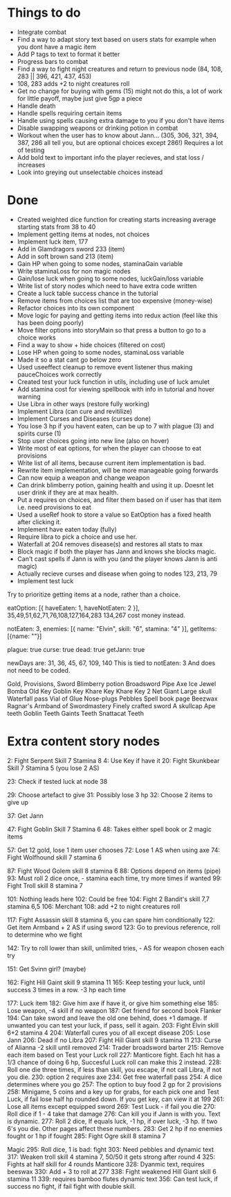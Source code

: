 # Things to do

<ul>
  <li>Integrate combat</li>
  <li>Find a way to adapt story text based on users stats for example when you dont have a magic item</li>
  <li>Add P tags to text to format it better</li>
  <li>Progress bars to combat</li>
  <li>Find a way to fight night creatures and return to previous node (84, 108, 283 || 396, 421, 437, 453)</li>
  <li>108, 283 adds +2 to night creatures roll</li>
  <li>Get no change for buying with gems (15) might not do this, a lot of work for little payoff, maybe just give 5gp a piece</li>
  <li>Handle death</li>
  <li>Handle spells requiring certain items</li>
  <li>Handle using spells causing extra damage to you if you don't have items</li>
  <li>Disable swapping weapons or drinking potion in combat</li>
  <li>Workout when the user has to know about Jann... (305, 306, 321, 394, 387, 286 all tell you, but are optional choices except 286!) Requires a lot of testing</li>
  <li>Add bold text to important info the player recieves, and stat loss / increases</li>
  <li>Look into greying out unselectable choices instead</li>
</ul>

# Done

<ul>
  <li>Created weighted dice function for creating starts increasing average starting stats from 38 to 40</li>
  <li>Implement getting items at nodes, not choices</li>
  <li>Implement luck item, 177</li>
  <li>Add in Glamdragors sword 233 (item)</li>
  <li>Add in soft brown sand 213 (item)</li>
  <li>Gain HP when going to some nodes, staminaGain variable</li>
  <li>Write staminaLoss for non magic nodes</li>
  <li>Gain/lose luck when going to some nodes, luckGain/loss variable</li>
  <li>Write list of story nodes which need to have extra code written</li>
  <li>Create a luck table success chance in the tutorial</li>
  <li>Remove items from choices list that are too expensive (money-wise)</li>
  <li>Refactor choices into its own component</li>
  <li>Move logic for paying and getting items into redux action (feel like this has been doing poorly)</li>
  <li>Move filter options into storyMain so that press a button to go to a choice works</li>
  <li>Find a way to show + hide choices (filtered on cost)</li>
  <li>Lose HP when going to some nodes, staminaLoss variable</li>
  <li>Made it so a stat cant go below zero</li>
  <li>Used useeffect cleanup to remove event listener thus making pauceChoices work correctly</li>
  <li>Created test your luck function in utils, including use of luck amulet</li>
  <li>Add stamina cost for viewing spellbook with info in tutorial and hover warning</li>
  <li>Use Libra in other ways (restore fully working)</li>
  <li>Implement Libra (can cure and revitilize)</li>
  <li>Implement Curses and Diseases (curses done)</li>
  <li>You lose 3 hp if you havent eaten, can be up to 7 with plague (3) and spirits curse (1)</li>
  <li>Stop user choices going into new line (also on hover)</li>
  <li>Write most of eat options, for when the player can choose to eat provisions</li>
  <li>Write list of all items, because current item implementation is bad.</li>
  <li>Rewrite item implementation, will be more manageable going forwards</li>
  <li>Can now equip a weapon and change weapon</li>
  <li>Can drink blimberry potion, gaining health and using it up. Doesnt let user drink if they are at max health.</li>
  <li>Put a requires on choices, and filter them based on if user has that item i.e. need provisions to eat</li>
  <li>Used a useRef hook to store a value so EatOption has a fixed health after clicking it.</li>
  <li>Implement have eaten today (fully)</li>
  <li>Require libra to pick a choice and use her.</li>
  <li>Waterfall at 204 removes disease(s) and restores all stats to max</li>
  <li>Block magic if both the player has Jann and knows she blocks magic.</li>
  <li>Can't cast spells if Jann is with you (and the player knows Jann is anti magic)</li>
  <li>Actually recieve curses and disease when going to nodes 123, 213, 79</li>
  <li>Implement test luck</li>
</ul>

Try to prioritize getting items at a node, rather than a choice.

eatOption: [{ haveEaten: 1, haveNotEaten: 2 }],
35,49,51,62,71,76,108,127,164,283
134,267 cost money instead.

notEaten: 3,
enemies: [{ name: "Elvin", skill: "6", stamina: "4" }],
getItems: [{name: ""}]

plague: true
curse: true
dead: true
getJann: true

newDays are: 31, 36, 45, 67, 109, 140
This is tied to notEaten: 3
And does not need to be coded.

Gold,
Provisions,
Sword
Blimberry potion
Broadsword
Pipe
Axe
Ice Jewel
Bomba
Old Key
Goblin Key
Khare Key
Khare Key 2
Net Giant
Large skull
Waterfall pass
Vial of Glue
Nose-plugs
Pebbles
Spell book page
Beezwax
Ragnar's Armband of Swordmastery
Finely crafted sword
A skullcap
Ape teeth
Goblin Teeth
Gaints Teeth
Snattacat Teeth

# Extra content story nodes

2: Fight Serpent Skill 7 Stamina 8
4: Use Key if have it
20: Fight Skunkbear Skill 7 Stamina 5 (you lose 2 AS)
<!-- 21: Add eat food option  -->
<!-- 22: Trader Pipe roll  -->
23: Check if tested luck at node 38
<!-- 25: Use up Libra -->
29: Choose artefact to give
31: Possibly lose 3 hp
32: Choose 2 items to give up
<!-- 33: Choice costs 2 gp -->
<!-- 35: Can eat food if you wish 2 or 1 hp -->
<!-- 36: Possibly lose 3 hp -->
37: Get Jann
<!-- 45: Possibly lose 3 hp -->
47: Fight Goblin Skill 7 Stamina 6
48: Takes either spell book or 2 magic items
<!-- 50: Get collar -->
57: Get 12 gold, lose 1 item user chooses
72: Lose 1 AS when using axe
74: Fight Wolfhound skill 7 stamina 6
<!-- 79: Get plague (-3 hp per day) -->
<!-- 82: Test luck -->
87: Fight Wood Golem skill 8 stamina 6
88: Options depend on items (pipe)
93: Must roll 2 dice once, - stamina each time, try more times if wanted
99: Fight Troll skill 8 stamina 7
<!-- 100: Options depend on Jann -->
101: Nothing leads here
102: Could be free
104: Fight 2 Bandit's skill 7,7 stamina 6,5
106: Merchant
108: add +2 to night creatures roll
<!-- 112: Libra choice -->
117: Fight Assassin skill 8 stamina 6, you can spare him conditionally
122: Get item Armband + 2 AS if using sword
123: Go to previous reference, roll to determine who we fight
<!-- 124: Get cursed, from now on lose +1 stamina for all stamina loss actions except magic -->
<!-- 130: Libra option -->
<!-- 133: Test luck if you want -->
<!-- 141: Barter or not for the axe -->
142: Try to roll lower than skill, unlimited tries, - AS for weapon chosen each try
<!-- 144: Test luck -->
151: Get Svinn girl? (maybe)
<!-- 161: You have to pay, so block this option if not enough GP -->
162: Fight Hill Gaint skill 9 stamina 11
165: Keep testing your luck, until success 3 times in a row. -3 hp each time
<!-- 168: Lose all provisions  -->
<!-- 171: Either option means Jann stays -->
177: Luck item
182: Give him axe if have it, or give him something else
185: Lose weapon, -4 skill if no weapon
187: Get friend for second book Flanker
194: Can take sword and leave the old one behind, does +1 damage. If unwanted you can test your luck, if pass, sell it again.
203: Fight Elvin skill 6+2 stamina 4
204: Waterfall cures you of all except disease
205: Lose Jann
206: Dead if no Libra
207: Fight Hill Giant skill 9 stamina 11
213: Curse of Alianna -2 skill until removed
214: Trader broadsword barter
215: Remove each item based on Test your Luck roll
227: Manticore fight. Each hit has a 1/3 chance of doing 6 hp, Succesful Luck roll can make this 2 instead.
228: Roll one die three times, if less than skill, you escape, if not call Libra, if not you die.
230: option 2 requires axe
234: Get free waterfall pass
254: A dice determines where you go
257: The option to buy food 2 gp for 2 provisions
258: Minigame, 5 coins and a key up for grabs, for each pick one and Test Luck, if fail lose half hp rounded down. If you get key, can view it at 199
261: Lose all items except equipped sword
269: Test Luck - if fail you die
270: Roll dice if 1 - 4 take that damage
276: Can kill you if Jann is with you. Text is dynamic.
277: Roll 2 dice, If equals luck, -1 hp, if over luck, -3 hp. If two 6's you die. Other pages affect these numbers.
283: Get 2 hp if no enemies fought or 1 hp if fought
285: Fight Ogre skill 8 stamina 7

Magic
295: Roll dice, 1 is bad: fight
303: Need pebbles and dynamic text
317: Weaken troll skill 4 stamina 7, 50/50 it gets strong after round 4
325: Fights at half skill for 4 rounds Manticore
328: Dyanmic text, requires beeswax
330: Add + 3 to roll at 277
338: Fight weakened Hill Giant skill 6 stamina 11
339: requires bamboo flutes dynamic text
356: Can test luck, if success no fight, if fail fight with double skill.
